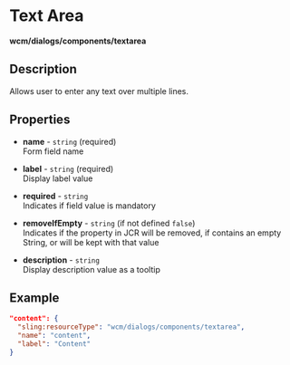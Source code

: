 # Text Area

**wcm/dialogs/components/textarea**

## Description

Allows user to enter any text over multiple lines.

## Properties

- **name** -  `string` (required)  
    Form field name

- **label** - `string` (required)  
    Display label value

- **required** - `string`  
    Indicates if field value is mandatory

- **removeIfEmpty** - `string` (if not defined `false`)  
    Indicates if the property in JCR will be removed, if contains an empty String, or will be kept with that value

- **description** - `string`  
    Display description value as a tooltip

## Example

```json
"content": {
  "sling:resourceType": "wcm/dialogs/components/textarea",
  "name": "content",
  "label": "Content"
}
```

